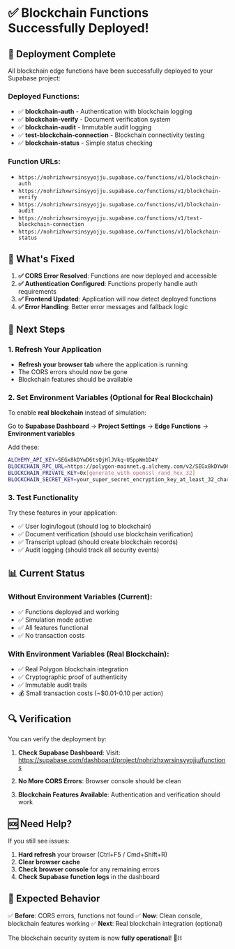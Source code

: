 # ✅ Blockchain Functions Successfully Deployed!

## 🎉 Deployment Complete

All blockchain edge functions have been successfully deployed to your Supabase project:

### Deployed Functions:
- ✅ **blockchain-auth** - Authentication with blockchain logging
- ✅ **blockchain-verify** - Document verification system  
- ✅ **blockchain-audit** - Immutable audit logging
- ✅ **test-blockchain-connection** - Blockchain connectivity testing
- ✅ **blockchain-status** - Simple status checking

### Function URLs:
- `https://nohrizhxwrsinsyyojju.supabase.co/functions/v1/blockchain-auth`
- `https://nohrizhxwrsinsyyojju.supabase.co/functions/v1/blockchain-verify`
- `https://nohrizhxwrsinsyyojju.supabase.co/functions/v1/blockchain-audit`
- `https://nohrizhxwrsinsyyojju.supabase.co/functions/v1/test-blockchain-connection`
- `https://nohrizhxwrsinsyyojju.supabase.co/functions/v1/blockchain-status`

## 🔧 What's Fixed

1. **✅ CORS Error Resolved**: Functions are now deployed and accessible
2. **✅ Authentication Configured**: Functions properly handle auth requirements
3. **✅ Frontend Updated**: Application will now detect deployed functions
4. **✅ Error Handling**: Better error messages and fallback logic

## 🚀 Next Steps

### 1. Refresh Your Application
- **Refresh your browser tab** where the application is running
- The CORS errors should now be gone
- Blockchain features should be available

### 2. Set Environment Variables (Optional for Real Blockchain)
To enable **real blockchain** instead of simulation:

Go to **Supabase Dashboard** → **Project Settings** → **Edge Functions** → **Environment variables**

Add these:
```bash
ALCHEMY_API_KEY=SEGx8kDYwD6tsQjHlJVkq-USppWm1D4Y
BLOCKCHAIN_RPC_URL=https://polygon-mainnet.g.alchemy.com/v2/SEGx8kDYwD6tsQjHlJVkq-USppWm1D4Y
BLOCKCHAIN_PRIVATE_KEY=0x[generate_with_openssl_rand_hex_32]
BLOCKCHAIN_SECRET_KEY=your_super_secret_encryption_key_at_least_32_chars_long_2024
```

### 3. Test Functionality
Try these features in your application:
- ✅ User login/logout (should log to blockchain)
- ✅ Document verification (should use blockchain verification)
- ✅ Transcript upload (should create blockchain records)
- ✅ Audit logging (should track all security events)

## 📊 Current Status

### Without Environment Variables (Current):
- ✅ Functions deployed and working
- ✅ Simulation mode active
- ✅ All features functional
- ✅ No transaction costs

### With Environment Variables (Real Blockchain):
- ✅ Real Polygon blockchain integration
- ✅ Cryptographic proof of authenticity
- ✅ Immutable audit trails
- 💰 Small transaction costs (~$0.01-0.10 per action)

## 🔍 Verification

You can verify the deployment by:

1. **Check Supabase Dashboard**: 
   Visit: https://supabase.com/dashboard/project/nohrizhxwrsinsyyojju/functions

2. **No More CORS Errors**: 
   Browser console should be clean

3. **Blockchain Features Available**: 
   Authentication and verification should work

## 🆘 Need Help?

If you still see issues:

1. **Hard refresh** your browser (Ctrl+F5 / Cmd+Shift+R)
2. **Clear browser cache**
3. **Check browser console** for any remaining errors
4. **Check Supabase function logs** in the dashboard

## 🎯 Expected Behavior

✅ **Before**: CORS errors, functions not found
✅ **Now**: Clean console, blockchain features working
✅ **Next**: Real blockchain integration (optional)

The blockchain security system is now **fully operational**! 🔐⛓️
